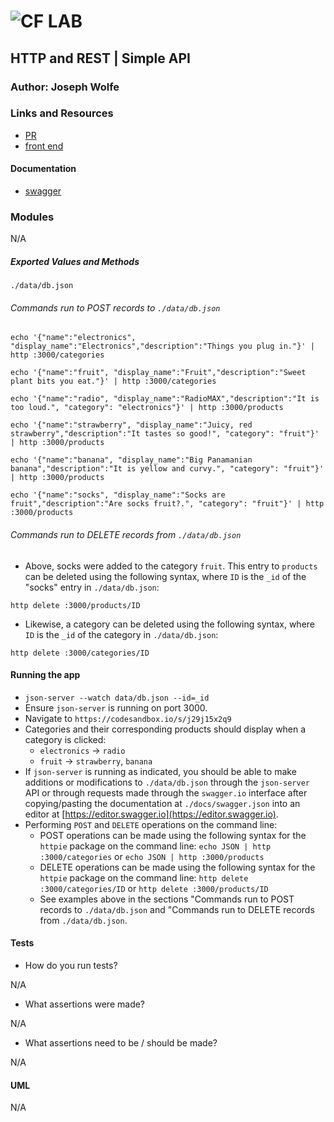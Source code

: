 ![CF](http://i.imgur.com/7v5ASc8.png) LAB
=================================================

## HTTP and REST | Simple API

### Author: Joseph Wolfe

### Links and Resources
* [PR](https://github.com/charmedsatyr-401-advanced-javascript/simple-api/pull/1)
* [front end](https://codesandbox.io/s/j29j15x2q9)

#### Documentation
* [swagger](docs/swagger.json)

### Modules
N/A

##### Exported Values and Methods
`./data/db.json`

###### Commands run to POST records to `./data/db.json`
`echo '{"name":"electronics", "display_name":"Electronics","description":"Things you plug in."}' | http :3000/categories`

`echo '{"name":"fruit", "display_name":"Fruit","description":"Sweet plant bits you eat."}' | http :3000/categories`

`echo '{"name":"radio", "display_name":"RadioMAX","description":"It is too loud.", "category": "electronics"}' | http :3000/products`

`echo '{"name":"strawberry", "display_name":"Juicy, red strawberry","description":"It tastes so good!", "category": "fruit"}' | http :3000/products`

`echo '{"name":"banana", "display_name":"Big Panamanian banana","description":"It is yellow and curvy.", "category": "fruit"}' | http :3000/products`

`echo '{"name":"socks", "display_name":"Socks are fruit","description":"Are socks fruit?.", "category": "fruit"}' | http :3000/products`

###### Commands run to DELETE records from `./data/db.json`
* Above, socks were added to the category `fruit`. This entry to `products` can be deleted using the following syntax, where `ID` is the `_id` of the "socks" entry in `./data/db.json`:

`http delete :3000/products/ID`
* Likewise, a category can be deleted using the following syntax, where `ID` is the `_id` of the category in `./data/db.json`:

`http delete :3000/categories/ID`

#### Running the app
* `json-server --watch data/db.json --id=_id`
* Ensure `json-server` is running on port 3000.
* Navigate to `https://codesandbox.io/s/j29j15x2q9`
* Categories and their corresponding products should display when a category is clicked:
  * `electronics` -> `radio`
  * `fruit` -> `strawberry`, `banana`
* If `json-server` is running as indicated, you should be able to make additions or modifications to `./data/db.json` through the `json-server` API or through requests made through the `swagger.io` interface after copying/pasting the documentation at `./docs/swagger.json` into an editor at [https://editor.swagger.io](https://editor.swagger.io).
* Performing `POST` and `DELETE` operations on the command line:
  * POST operations can be made using the following syntax for the `httpie` package on the command line: `echo JSON | http :3000/categories` or `echo JSON | http :3000/products`
  * DELETE operations can be made using the following syntax for the `httpie` package on the command line: `http delete :3000/categories/ID` or `http delete :3000/products/ID`
  * See examples above in the sections "Commands run to POST records to `./data/db.json` and "Commands run to DELETE records from `./data/db.json`.

#### Tests
* How do you run tests?

N/A
* What assertions were made?

N/A
* What assertions need to be / should be made?

N/A

#### UML
N/A
